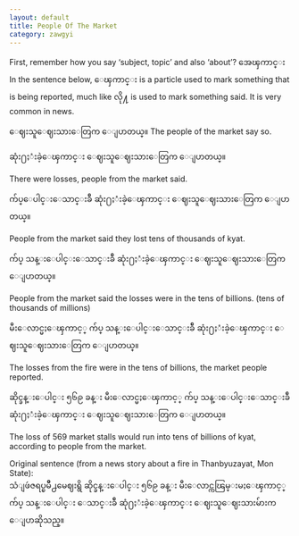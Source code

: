 ```yaml
---
layout: default
title: People Of The Market
category: zawgyi
---
```


<p>First, remember how you say ‘subject, topic’ and also ‘about’? <span class='zawgyi'>အေၾကာင္း</span> In the sentence below, <span class='mm3'>ေၾကာင္း</span> is a particle used to mark something that is being reported, much like <span class='mm3'>လို႔</span> is used to mark something said. It is very common in news.</p>

<p><span class='zawgyi'>ေဈးသူေဈးသားေတြက ေျပာတယ္။</span> The people of the market say so.</p>

<p class='hide-trigger'><span class='zawgyi'>ဆုံး႐ႈံးခဲ့ေၾကာင္း ေဈးသူေဈးသားေတြက ေျပာတယ္။</span></p>
<p class='hide-this'>There were losses, people from the market said.</p>

<p class='hide-trigger'><span class='zawgyi'>က်ပ္ေပါင္းေသာင္းခ်ီ ဆုံး႐ႈံးခဲ့ေၾကာင္း ေဈးသူေဈးသားေတြက ေျပာတယ္။</span></p>
<p class='hide-this'>People from the market said they lost tens of thousands of kyat.</p>

<p class='hide-trigger'><span class='zawgyi'>က်ပ္ သန္းေပါင္းေသာင္းခ်ီ ဆုံး႐ႈံးခဲ့ေၾကာင္း ေဈးသူေဈးသားေတြက ေျပာတယ္။</span></p>
<p class='hide-this'>People from the market said the losses were in the tens of billions. (tens of thousands of millions)</p>

<p class='hide-trigger'><span class='zawgyi'>မီးေလာင္မႈေၾကာင့္ က်ပ္ သန္းေပါင္းေသာင္းခ်ီ ဆုံး႐ႈံးခဲ့ေၾကာင္း ေဈးသူေဈးသားေတြက ေျပာတယ္။</span></p>
<p class='hide-this'>The losses from the fire were in the tens of billions, the market people reported.</p>

<p class='hide-trigger'><span class='zawgyi'>ဆိုင္ခန္းေပါင္း ၅၆၉ ခန္း မီးေလာင္မႈေၾကာင့္ က်ပ္ သန္းေပါင္းေသာင္းခ်ီ ဆုံး႐ႈံးခဲ့ေၾကာင္း ေဈးသူေဈးသားေတြက ေျပာတယ္။</span></p>
<p class='hide-this'>The loss of 569 market stalls would run into tens of billions of kyat, according to people from the market.</p>

<p>Original sentence (from a news story about a fire in Thanbyuzayat, Mon State):<br>
<span class='zawgyi'>သံျဖဴဇရပ္ၿမိဳ႕မေဈးရွိ ဆိုင္ခန္းေပါင္း ၅၆၉ ခန္း မီးေလာင္ကၽြမ္းမႈေၾကာင့္ က်ပ္ သန္းေပါင္း ေသာင္းခ်ီ ဆုံ႐ႈံးခဲ့ေၾကာင္း ေဈးသူေဈးသားမ်ားက ေျပာဆိုသည္။</span></p>

